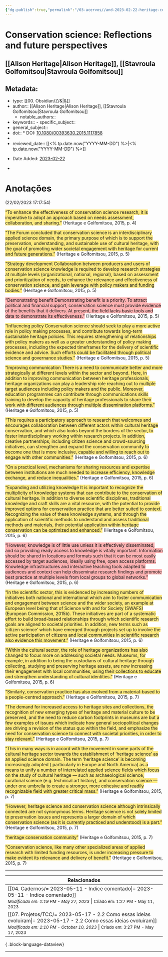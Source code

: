 ```yaml
---
{"dg-publish":true,"permalink":"/03-acervos//and-2023-02-22-heritage-conservation-science-reflections2015/","tags":["🧠️/📥️/📜️/🟩️"],"created":"2023-02-22T17:18:04.207-03:00","updated":"2023-07-02T14:13:13.468-03:00"}
---
```



# Conservation science: Reflections and future perspectives
## [[Alison Heritage\|Alison Heritage]], [[Stavroula Golfomitsou\|Stavroula Golfomitsou]]

## Metadata:

- type: [[00. Obsidian/Z/&\|&]]
- author::  [[Alison Heritage\|Alison Heritage]], [[Stavroula Golfomitsou\|Stavroula Golfomitsou]]
	- notable_authors::
- keywords:: - specific_subject::
- general_subject::
- doi:: * DOI: [10.1080/00393630.2015.1117858](https://doi.org/10.1080/00393630.2015.1117858)
- 
- reviewed_date:: [[<% tp.date.now("YYYY-MM-DD") %>\|<% tp.date.now("YYYY-MM-DD") %>]]
* Date Added: [2023-02-22](2023-02-22)
- 


# Anotações
(22/02/2023 17:17:54)

<span class="highlight" data-annotation="%7B%22attachmentURI%22%3A%22http%3A%2F%2Fzotero.org%2Fusers%2Flocal%2FAph0dTj8%2Fitems%2F87SMRFFI%22%2C%22annotationKey%22%3A%22WIGQB897%22%2C%22color%22%3A%22%23ffd400%22%2C%22pageLabel%22%3A%224%22%2C%22position%22%3A%7B%22pageIndex%22%3A3%2C%22rects%22%3A%5B%5B290.616%2C550.752%2C530.975%2C560.072%5D%2C%5B57.993%2C538.732%2C530.928%2C548.052%5D%5D%7D%2C%22citationItem%22%3A%7B%22uris%22%3A%5B%22http%3A%2F%2Fzotero.org%2Fusers%2Flocal%2FAph0dTj8%2Fitems%2FR2INTYD2%22%5D%2C%22locator%22%3A%224%22%7D%7D"><span style="background-color: #ffd40080">“To enhance the effectiveness of conservation science research, it is imperative to adopt an approach based on needs assessment, collaboration, and sharing.”</span></span> <span class="citation" data-citation="%7B%22citationItems%22%3A%5B%7B%22uris%22%3A%5B%22http%3A%2F%2Fzotero.org%2Fusers%2Flocal%2FAph0dTj8%2Fitems%2FR2INTYD2%22%5D%2C%22locator%22%3A%224%22%7D%5D%2C%22properties%22%3A%7B%7D%7D">(<span class="citation-item">Heritage e Golfomitsou, 2015, p. 4</span>)</span>

<span class="highlight" data-annotation="%7B%22attachmentURI%22%3A%22http%3A%2F%2Fzotero.org%2Fusers%2Flocal%2FAph0dTj8%2Fitems%2F87SMRFFI%22%2C%22annotationKey%22%3A%22YPX9XQBW%22%2C%22color%22%3A%22%23ffd400%22%2C%22pageLabel%22%3A%225%22%2C%22position%22%3A%7B%22pageIndex%22%3A4%2C%22rects%22%3A%5B%5B64.006%2C578.709%2C290.994%2C587.979%5D%2C%5B64.006%2C565.729%2C290.944%2C574.999%5D%2C%5B64.006%2C552.748%2C291.012%2C562.019%5D%2C%5B64.006%2C539.708%2C290.93%2C548.978%5D%2C%5B64.006%2C526.728%2C290.93%2C535.998%5D%2C%5B64.006%2C513.748%2C245.525%2C523.018%5D%5D%7D%2C%22citationItem%22%3A%7B%22uris%22%3A%5B%22http%3A%2F%2Fzotero.org%2Fusers%2Flocal%2FAph0dTj8%2Fitems%2FR2INTYD2%22%5D%2C%22locator%22%3A%225%22%7D%7D"><span style="background-color: #ffd40080">“The Forum concluded that conservation science is an interdisciplinary applied science domain, the primary purpose of which is to support the preservation, understanding, and sustainable use of cultural heritage, with the goal of promoting wider societal engagement with heritage for current and future generations.”</span></span> <span class="citation" data-citation="%7B%22citationItems%22%3A%5B%7B%22uris%22%3A%5B%22http%3A%2F%2Fzotero.org%2Fusers%2Flocal%2FAph0dTj8%2Fitems%2FR2INTYD2%22%5D%2C%22locator%22%3A%225%22%7D%5D%2C%22properties%22%3A%7B%7D%7D">(<span class="citation-item">Heritage e Golfomitsou, 2015, p. 5</span>)</span>

<span class="highlight" data-annotation="%7B%22attachmentURI%22%3A%22http%3A%2F%2Fzotero.org%2Fusers%2Flocal%2FAph0dTj8%2Fitems%2F87SMRFFI%22%2C%22annotationKey%22%3A%2295C5LL7U%22%2C%22color%22%3A%22%23ffd400%22%2C%22pageLabel%22%3A%225%22%2C%22position%22%3A%7B%22pageIndex%22%3A4%2C%22rects%22%3A%5B%5B309.997%2C541.781%2C413.337%2C552.055%5D%2C%5B309.997%2C528.932%2C536.951%2C538.202%5D%2C%5B309.997%2C515.892%2C536.922%2C525.162%5D%2C%5B309.997%2C502.912%2C536.932%2C512.182%5D%2C%5B309.997%2C489.932%2C536.929%2C499.202%5D%2C%5B309.997%2C476.892%2C537%2C486.162%5D%2C%5B309.997%2C463.912%2C536.976%2C473.182%5D%2C%5B309.997%2C450.932%2C456.248%2C460.202%5D%5D%7D%2C%22citationItem%22%3A%7B%22uris%22%3A%5B%22http%3A%2F%2Fzotero.org%2Fusers%2Flocal%2FAph0dTj8%2Fitems%2FR2INTYD2%22%5D%2C%22locator%22%3A%225%22%7D%7D"><span style="background-color: #ffd40080">“Strategy development Collaboration between producers and users of conservation science knowledge is required to develop research strategies at multiple levels (organizational, national, regional), based on assessment and prioritization of needs, to enhance the relevance and effectiveness of conservation science, and gain leverage with policy makers and funding bodies.”</span></span> <span class="citation" data-citation="%7B%22citationItems%22%3A%5B%7B%22uris%22%3A%5B%22http%3A%2F%2Fzotero.org%2Fusers%2Flocal%2FAph0dTj8%2Fitems%2FR2INTYD2%22%5D%2C%22locator%22%3A%225%22%7D%5D%2C%22properties%22%3A%7B%7D%7D">(<span class="citation-item">Heritage e Golfomitsou, 2015, p. 5</span>)</span>

<span class="highlight" data-annotation="%7B%22attachmentURI%22%3A%22http%3A%2F%2Fzotero.org%2Fusers%2Flocal%2FAph0dTj8%2Fitems%2F87SMRFFI%22%2C%22annotationKey%22%3A%22GC23YD4Y%22%2C%22color%22%3A%22%23ff6666%22%2C%22pageLabel%22%3A%225%22%2C%22position%22%3A%7B%22pageIndex%22%3A4%2C%22rects%22%3A%5B%5B309.997%2C427.431%2C415.593%2C437.705%5D%2C%5B309.997%2C414.583%2C536.915%2C423.853%5D%2C%5B309.997%2C401.603%2C536.995%2C410.873%5D%2C%5B309.997%2C388.563%2C536.98%2C397.833%5D%2C%5B309.997%2C375.582%2C536.956%2C384.852%5D%2C%5B309.997%2C362.602%2C402.841%2C371.872%5D%5D%7D%2C%22citationItem%22%3A%7B%22uris%22%3A%5B%22http%3A%2F%2Fzotero.org%2Fusers%2Flocal%2FAph0dTj8%2Fitems%2FR2INTYD2%22%5D%2C%22locator%22%3A%225%22%7D%7D"><span style="background-color: #ff666680">“Demonstrating benefit Demonstrating benefit is a priority. To attract political and financial support, conservation science must provide evidence of the benefits that it delivers. At present, the field lacks basic tools and data to demonstrate its effectiveness.”</span></span> <span class="citation" data-citation="%7B%22citationItems%22%3A%5B%7B%22uris%22%3A%5B%22http%3A%2F%2Fzotero.org%2Fusers%2Flocal%2FAph0dTj8%2Fitems%2FR2INTYD2%22%5D%2C%22locator%22%3A%225%22%7D%5D%2C%22properties%22%3A%7B%7D%7D">(<span class="citation-item">Heritage e Golfomitsou, 2015, p. 5</span>)</span>

<span class="highlight" data-annotation="%7B%22attachmentURI%22%3A%22http%3A%2F%2Fzotero.org%2Fusers%2Flocal%2FAph0dTj8%2Fitems%2F87SMRFFI%22%2C%22annotationKey%22%3A%22L8R9VSM2%22%2C%22color%22%3A%22%23ffd400%22%2C%22pageLabel%22%3A%225%22%2C%22position%22%3A%7B%22pageIndex%22%3A4%2C%22rects%22%3A%5B%5B309.997%2C339.104%2C394.154%2C349.378%5D%2C%5B309.997%2C326.255%2C537.009%2C335.525%5D%2C%5B309.997%2C313.215%2C536.959%2C322.485%5D%2C%5B309.997%2C300.235%2C536.987%2C309.505%5D%2C%5B309.997%2C287.255%2C536.913%2C296.525%5D%2C%5B309.997%2C274.215%2C536.968%2C283.485%5D%2C%5B309.997%2C261.235%2C536.973%2C270.505%5D%2C%5B309.997%2C248.254%2C536.981%2C257.524%5D%2C%5B309.997%2C235.274%2C536.915%2C244.544%5D%2C%5B309.997%2C222.234%2C443.039%2C231.504%5D%5D%7D%2C%22citationItem%22%3A%7B%22uris%22%3A%5B%22http%3A%2F%2Fzotero.org%2Fusers%2Flocal%2FAph0dTj8%2Fitems%2FR2INTYD2%22%5D%2C%22locator%22%3A%225%22%7D%7D"><span style="background-color: #ffd40080">“Influencing policy Conservation science should seek to play a more active role in policy making processes, and contribute towards long-term sustainable heritage policies. This requires strengthening of relationships with policy makers as well as a greater understanding of policy making processes, including the expected timeframes for the delivery of scientific evidence and advice. Such efforts could be facilitated through political science and governance studies.”</span></span> <span class="citation" data-citation="%7B%22citationItems%22%3A%5B%7B%22uris%22%3A%5B%22http%3A%2F%2Fzotero.org%2Fusers%2Flocal%2FAph0dTj8%2Fitems%2FR2INTYD2%22%5D%2C%22locator%22%3A%225%22%7D%5D%2C%22properties%22%3A%7B%7D%7D">(<span class="citation-item">Heritage e Golfomitsou, 2015, p. 5</span>)</span>

<span class="highlight" data-annotation="%7B%22attachmentURI%22%3A%22http%3A%2F%2Fzotero.org%2Fusers%2Flocal%2FAph0dTj8%2Fitems%2F87SMRFFI%22%2C%22annotationKey%22%3A%22NNXHADVZ%22%2C%22color%22%3A%22%23ffd400%22%2C%22pageLabel%22%3A%225%22%2C%22position%22%3A%7B%22pageIndex%22%3A4%2C%22rects%22%3A%5B%5B309.997%2C198.789%2C433.7%2C209.063%5D%2C%5B309.997%2C185.884%2C537.002%2C195.154%5D%2C%5B309.997%2C172.903%2C536.951%2C182.174%5D%2C%5B309.997%2C159.923%2C536.988%2C169.193%5D%2C%5B309.997%2C146.883%2C536.963%2C156.153%5D%2C%5B309.997%2C133.903%2C536.961%2C143.173%5D%2C%5B309.997%2C120.923%2C536.971%2C130.193%5D%2C%5B309.997%2C107.883%2C537.014%2C117.153%5D%2C%5B309.997%2C94.903%2C536.989%2C104.173%5D%2C%5B309.997%2C81.923%2C536.961%2C91.193%5D%2C%5B309.997%2C68.942%2C536.941%2C78.213%5D%2C%5B309.997%2C55.902%2C435.386%2C65.172%5D%5D%7D%2C%22citationItem%22%3A%7B%22uris%22%3A%5B%22http%3A%2F%2Fzotero.org%2Fusers%2Flocal%2FAph0dTj8%2Fitems%2FR2INTYD2%22%5D%2C%22locator%22%3A%225%22%7D%7D"><span style="background-color: #ffd40080">“Improving communication There is a need to communicate better and more strategically at different levels within the sector and beyond. Here, in addition to improving communication between heritage professionals, heritage organizations can play a leadership role reaching out to multiple target audiences including policy makers and the public. Moreover, education programmes can contribute through communications skills training to develop the capacity of heritage professionals to share their work with different audiences through multiple dissemination platforms.”</span></span> <span class="citation" data-citation="%7B%22citationItems%22%3A%5B%7B%22uris%22%3A%5B%22http%3A%2F%2Fzotero.org%2Fusers%2Flocal%2FAph0dTj8%2Fitems%2FR2INTYD2%22%5D%2C%22locator%22%3A%225%22%7D%5D%2C%22properties%22%3A%7B%7D%7D">(<span class="citation-item">Heritage e Golfomitsou, 2015, p. 5</span>)</span>

<span class="highlight" data-annotation="%7B%22attachmentURI%22%3A%22http%3A%2F%2Fzotero.org%2Fusers%2Flocal%2FAph0dTj8%2Fitems%2F87SMRFFI%22%2C%22annotationKey%22%3A%22BCA8ZB3W%22%2C%22color%22%3A%22%23ffd400%22%2C%22pageLabel%22%3A%226%22%2C%22position%22%3A%7B%22pageIndex%22%3A5%2C%22rects%22%3A%5B%5B148.54%2C428.424%2C284.98%2C437.695%5D%2C%5B57.997%2C415.444%2C284.972%2C424.714%5D%2C%5B57.997%2C402.404%2C284.995%2C411.674%5D%2C%5B57.997%2C389.424%2C284.963%2C398.694%5D%2C%5B57.997%2C376.444%2C285.017%2C385.714%5D%2C%5B57.997%2C363.404%2C285.011%2C372.674%5D%2C%5B57.997%2C350.424%2C284.934%2C359.694%5D%2C%5B57.997%2C337.444%2C284.952%2C346.714%5D%2C%5B57.997%2C324.463%2C285.007%2C333.734%5D%2C%5B57.997%2C311.423%2C284.965%2C320.693%5D%2C%5B57.997%2C298.443%2C160.934%2C307.713%5D%5D%7D%2C%22citationItem%22%3A%7B%22uris%22%3A%5B%22http%3A%2F%2Fzotero.org%2Fusers%2Flocal%2FAph0dTj8%2Fitems%2FR2INTYD2%22%5D%2C%22locator%22%3A%226%22%7D%7D"><span style="background-color: #ffd40080">“This requires a participatory approach to research that welcomes and encourages collaboration between different actors within cultural heritage conservation, and which also looks beyond the borders of the sector, to foster interdisciplinary working within research projects. In addition, creative partnerships, including citizen science and crowd-sourcing initiatives, can strengthen and expand the conservation community to become one that is more inclusive, capable and willing to reach out to engage with other communities.”</span></span> <span class="citation" data-citation="%7B%22citationItems%22%3A%5B%7B%22uris%22%3A%5B%22http%3A%2F%2Fzotero.org%2Fusers%2Flocal%2FAph0dTj8%2Fitems%2FR2INTYD2%22%5D%2C%22locator%22%3A%226%22%7D%5D%2C%22properties%22%3A%7B%7D%7D">(<span class="citation-item">Heritage e Golfomitsou, 2015, p. 6</span>)</span>

<span class="highlight" data-annotation="%7B%22attachmentURI%22%3A%22http%3A%2F%2Fzotero.org%2Fusers%2Flocal%2FAph0dTj8%2Fitems%2F87SMRFFI%22%2C%22annotationKey%22%3A%22QPINE3QJ%22%2C%22color%22%3A%22%23ffd400%22%2C%22pageLabel%22%3A%226%22%2C%22position%22%3A%7B%22pageIndex%22%3A5%2C%22rects%22%3A%5B%5B67.977%2C285.463%2C284.957%2C294.733%5D%2C%5B57.997%2C272.423%2C285.008%2C281.693%5D%2C%5B57.997%2C259.443%2C284.951%2C268.713%5D%2C%5B57.997%2C246.463%2C199.942%2C255.733%5D%5D%7D%2C%22citationItem%22%3A%7B%22uris%22%3A%5B%22http%3A%2F%2Fzotero.org%2Fusers%2Flocal%2FAph0dTj8%2Fitems%2FR2INTYD2%22%5D%2C%22locator%22%3A%226%22%7D%7D"><span style="background-color: #ffd40080">“On a practical level, mechanisms for sharing resources and expertise between institutions are much needed to increase efficiency, knowledge exchange, and reduce inequalities.”</span></span> <span class="citation" data-citation="%7B%22citationItems%22%3A%5B%7B%22uris%22%3A%5B%22http%3A%2F%2Fzotero.org%2Fusers%2Flocal%2FAph0dTj8%2Fitems%2FR2INTYD2%22%5D%2C%22locator%22%3A%226%22%7D%5D%2C%22properties%22%3A%7B%7D%7D">(<span class="citation-item">Heritage e Golfomitsou, 2015, p. 6</span>)</span>

<span class="highlight" data-annotation="%7B%22attachmentURI%22%3A%22http%3A%2F%2Fzotero.org%2Fusers%2Flocal%2FAph0dTj8%2Fitems%2F87SMRFFI%22%2C%22annotationKey%22%3A%22CPTXHBKI%22%2C%22color%22%3A%22%23ffd400%22%2C%22pageLabel%22%3A%226%22%2C%22position%22%3A%7B%22pageIndex%22%3A5%2C%22rects%22%3A%5B%5B57.997%2C185.75%2C225.238%2C196.024%5D%2C%5B57.997%2C172.901%2C284.954%2C182.171%5D%2C%5B57.997%2C159.921%2C284.963%2C169.191%5D%2C%5B57.997%2C146.881%2C284.932%2C156.151%5D%2C%5B57.997%2C133.9%2C284.972%2C143.171%5D%2C%5B57.997%2C120.92%2C284.975%2C130.19%5D%2C%5B57.997%2C107.88%2C284.966%2C117.15%5D%2C%5B57.997%2C94.9%2C284.977%2C104.17%5D%2C%5B57.997%2C81.92%2C284.963%2C91.19%5D%2C%5B57.997%2C68.94%2C284.911%2C78.21%5D%2C%5B57.997%2C55.9%2C284.964%2C65.17%5D%2C%5B303.989%2C770.967%2C531.002%2C780.237%5D%2C%5B303.989%2C757.927%2C346.523%2C767.197%5D%5D%7D%2C%22citationItem%22%3A%7B%22uris%22%3A%5B%22http%3A%2F%2Fzotero.org%2Fusers%2Flocal%2FAph0dTj8%2Fitems%2FR2INTYD2%22%5D%2C%22locator%22%3A%226%22%7D%7D"><span style="background-color: #ffd40080">“Expanding and utilizing knowledge It is important to recognize the multiplicity of knowledge systems that can contribute to the conservation of cultural heritage. In addition to diverse scientific disciplines, traditional knowledge and craft skills are a vital resource, with the potential to provide improved options for conservation practice that are better suited to context. Recognizing the value of these knowledge systems, and through the application of scientific methods to understand and assess traditional methods and materials, their potential application within heritage conservation can be optimized and enhanced.”</span></span> <span class="citation" data-citation="%7B%22citationItems%22%3A%5B%7B%22uris%22%3A%5B%22http%3A%2F%2Fzotero.org%2Fusers%2Flocal%2FAph0dTj8%2Fitems%2FR2INTYD2%22%5D%2C%22locator%22%3A%226%22%7D%5D%2C%22properties%22%3A%7B%7D%7D">(<span class="citation-item">Heritage e Golfomitsou, 2015, p. 6</span>)</span>

<span class="highlight" data-annotation="%7B%22attachmentURI%22%3A%22http%3A%2F%2Fzotero.org%2Fusers%2Flocal%2FAph0dTj8%2Fitems%2F87SMRFFI%22%2C%22annotationKey%22%3A%22PZUAV4JQ%22%2C%22color%22%3A%22%23ff6666%22%2C%22pageLabel%22%3A%226%22%2C%22position%22%3A%7B%22pageIndex%22%3A5%2C%22rects%22%3A%5B%5B314.029%2C744.947%2C531.036%2C754.217%5D%2C%5B303.989%2C731.966%2C530.954%2C741.237%5D%2C%5B303.989%2C718.926%2C530.968%2C728.196%5D%2C%5B303.989%2C705.946%2C530.979%2C715.216%5D%2C%5B303.989%2C692.966%2C531.04%2C702.236%5D%2C%5B303.989%2C679.926%2C530.997%2C689.196%5D%2C%5B303.989%2C666.946%2C531.024%2C676.216%5D%2C%5B303.989%2C653.966%2C530.97%2C663.236%5D%2C%5B303.989%2C640.986%2C530.99%2C650.256%5D%2C%5B303.989%2C627.945%2C464.02%2C637.216%5D%5D%7D%2C%22citationItem%22%3A%7B%22uris%22%3A%5B%22http%3A%2F%2Fzotero.org%2Fusers%2Flocal%2FAph0dTj8%2Fitems%2FR2INTYD2%22%5D%2C%22locator%22%3A%226%22%7D%7D"><span style="background-color: #ff666680">“However, knowledge is of little use unless it is effectively disseminated, and so providing ready access to knowledge is vitally important. Information should be shared in locations and formats such that it can be most easily accessed by target audiences, ideally using free, open access platforms. Knowledge infrastructures and interactive teaching tools adapted to audiences and context can help disseminate research findings and promote best practice at multiple levels from local groups to global networks.”</span></span> <span class="citation" data-citation="%7B%22citationItems%22%3A%5B%7B%22uris%22%3A%5B%22http%3A%2F%2Fzotero.org%2Fusers%2Flocal%2FAph0dTj8%2Fitems%2FR2INTYD2%22%5D%2C%22locator%22%3A%226%22%7D%5D%2C%22properties%22%3A%7B%7D%7D">(<span class="citation-item">Heritage e Golfomitsou, 2015, p. 6</span>)</span>

<span class="highlight" data-annotation="%7B%22attachmentURI%22%3A%22http%3A%2F%2Fzotero.org%2Fusers%2Flocal%2FAph0dTj8%2Fitems%2F87SMRFFI%22%2C%22annotationKey%22%3A%22ZA2XH6FH%22%2C%22color%22%3A%22%23ffd400%22%2C%22pageLabel%22%3A%226%22%2C%22position%22%3A%7B%22pageIndex%22%3A5%2C%22rects%22%3A%5B%5B314.027%2C328.936%2C531.013%2C338.206%5D%2C%5B303.987%2C315.896%2C530.931%2C325.166%5D%2C%5B303.987%2C302.916%2C530.998%2C312.186%5D%2C%5B303.987%2C289.936%2C530.977%2C299.206%5D%2C%5B303.987%2C276.895%2C530.92%2C286.166%5D%2C%5B303.987%2C263.915%2C530.969%2C273.185%5D%2C%5B303.987%2C250.935%2C531.008%2C260.205%5D%2C%5B303.987%2C237.895%2C530.941%2C247.165%5D%2C%5B303.987%2C224.915%2C531.011%2C234.185%5D%2C%5B303.987%2C211.935%2C531.015%2C221.205%5D%2C%5B303.987%2C198.565%2C530.94%2C208.565%5D%2C%5B303.987%2C185.915%2C530.93%2C195.185%5D%2C%5B303.987%2C172.934%2C530.98%2C182.205%5D%2C%5B303.987%2C159.954%2C395.812%2C169.224%5D%5D%7D%2C%22citationItem%22%3A%7B%22uris%22%3A%5B%22http%3A%2F%2Fzotero.org%2Fusers%2Flocal%2FAph0dTj8%2Fitems%2FR2INTYD2%22%5D%2C%22locator%22%3A%226%22%7D%7D"><span style="background-color: #ffd40080">“In the scientific sector, this is evidenced by increasing numbers of initiatives both national and international which aim to foster communication and engagement between science and the wider society, an example at European level being that of Science with and for Society (SWAFS) (European Commission, 2015b). These initiatives are part of a systematic effort to build broad-based relationships through which scientific research goals are aligned to societal priorities. In addition, new terms such as ‘citizen science’ which have emerged through projects set up to involve the active participation of citizens and local communities in scientific research also evidence this movement.”</span></span> <span class="citation" data-citation="%7B%22citationItems%22%3A%5B%7B%22uris%22%3A%5B%22http%3A%2F%2Fzotero.org%2Fusers%2Flocal%2FAph0dTj8%2Fitems%2FR2INTYD2%22%5D%2C%22locator%22%3A%226%22%7D%5D%2C%22properties%22%3A%7B%7D%7D">(<span class="citation-item">Heritage e Golfomitsou, 2015, p. 6</span>)</span>

<span class="highlight" data-annotation="%7B%22attachmentURI%22%3A%22http%3A%2F%2Fzotero.org%2Fusers%2Flocal%2FAph0dTj8%2Fitems%2F87SMRFFI%22%2C%22annotationKey%22%3A%22DGF6Q8Y3%22%2C%22color%22%3A%22%23ffd400%22%2C%22pageLabel%22%3A%226%22%2C%22position%22%3A%7B%22pageIndex%22%3A5%2C%22rects%22%3A%5B%5B314.027%2C146.914%2C531.029%2C156.184%5D%2C%5B303.987%2C133.934%2C530.987%2C143.204%5D%2C%5B303.987%2C120.954%2C530.999%2C130.224%5D%2C%5B303.987%2C107.914%2C531.026%2C117.184%5D%2C%5B303.987%2C94.934%2C531.028%2C104.204%5D%2C%5B303.987%2C81.954%2C530.967%2C91.224%5D%2C%5B303.987%2C68.973%2C530.991%2C78.244%5D%2C%5B303.987%2C55.933%2C530.975%2C65.203%5D%5D%7D%2C%22citationItem%22%3A%7B%22uris%22%3A%5B%22http%3A%2F%2Fzotero.org%2Fusers%2Flocal%2FAph0dTj8%2Fitems%2FR2INTYD2%22%5D%2C%22locator%22%3A%226%22%7D%7D"><span style="background-color: #ffd40080">“Within the cultural sector, the role of heritage organizations has also changed to focus more on addressing societal needs. Museums, for example, in addition to being the custodians of cultural heritage through collecting, studying and preserving heritage assets, are now increasing their engagement with local communities, using their collections to educate and strengthen understanding of cultural identities.”</span></span> <span class="citation" data-citation="%7B%22citationItems%22%3A%5B%7B%22uris%22%3A%5B%22http%3A%2F%2Fzotero.org%2Fusers%2Flocal%2FAph0dTj8%2Fitems%2FR2INTYD2%22%5D%2C%22locator%22%3A%226%22%7D%5D%2C%22properties%22%3A%7B%7D%7D">(<span class="citation-item">Heritage e Golfomitsou, 2015, p. 6</span>)</span>

<span class="highlight" data-annotation="%7B%22attachmentURI%22%3A%22http%3A%2F%2Fzotero.org%2Fusers%2Flocal%2FAph0dTj8%2Fitems%2F87SMRFFI%22%2C%22annotationKey%22%3A%22VQCSQMGW%22%2C%22color%22%3A%22%23ffd400%22%2C%22pageLabel%22%3A%227%22%2C%22position%22%3A%7B%22pageIndex%22%3A6%2C%22rects%22%3A%5B%5B64.006%2C770.954%2C290.983%2C780.224%5D%2C%5B64.006%2C757.914%2C270.101%2C767.184%5D%5D%7D%2C%22citationItem%22%3A%7B%22uris%22%3A%5B%22http%3A%2F%2Fzotero.org%2Fusers%2Flocal%2FAph0dTj8%2Fitems%2FR2INTYD2%22%5D%2C%22locator%22%3A%227%22%7D%7D"><span style="background-color: #ffd40080">“Similarly, conservation practice has also evolved from a material-based to a people-centred approach.”</span></span> <span class="citation" data-citation="%7B%22citationItems%22%3A%5B%7B%22uris%22%3A%5B%22http%3A%2F%2Fzotero.org%2Fusers%2Flocal%2FAph0dTj8%2Fitems%2FR2INTYD2%22%5D%2C%22locator%22%3A%227%22%7D%5D%2C%22properties%22%3A%7B%7D%7D">(<span class="citation-item">Heritage e Golfomitsou, 2015, p. 7</span>)</span>

<span class="highlight" data-annotation="%7B%22attachmentURI%22%3A%22http%3A%2F%2Fzotero.org%2Fusers%2Flocal%2FAph0dTj8%2Fitems%2F87SMRFFI%22%2C%22annotationKey%22%3A%225YFAG762%22%2C%22color%22%3A%22%23ffd400%22%2C%22pageLabel%22%3A%227%22%2C%22position%22%3A%7B%22pageIndex%22%3A6%2C%22rects%22%3A%5B%5B274.516%2C757.914%2C290.957%2C767.184%5D%2C%5B64.006%2C744.934%2C290.954%2C754.204%5D%2C%5B64.006%2C731.954%2C290.963%2C741.224%5D%2C%5B64.006%2C718.914%2C290.959%2C728.184%5D%2C%5B64.006%2C705.934%2C290.994%2C715.204%5D%2C%5B64.006%2C692.953%2C290.929%2C702.224%5D%2C%5B64.006%2C679.913%2C290.955%2C689.183%5D%2C%5B64.006%2C666.933%2C290.943%2C676.203%5D%2C%5B64.006%2C653.953%2C290.994%2C663.223%5D%2C%5B64.006%2C640.973%2C168.721%2C650.243%5D%5D%7D%2C%22citationItem%22%3A%7B%22uris%22%3A%5B%22http%3A%2F%2Fzotero.org%2Fusers%2Flocal%2FAph0dTj8%2Fitems%2FR2INTYD2%22%5D%2C%22locator%22%3A%227%22%7D%7D"><span style="background-color: #ffd40080">“The demand for increased access to heritage sites and collections, the recognition of new emerging types of heritage and material culture to be preserved, and the need to reduce carbon footprints in museums are but a few examples of issues which indicate how general sociopolitical changes are driving a revision of the status quo within the field, and emphasize the need for conservation science to connect with societal priorities, in order to stay relevant.”</span></span> <span class="citation" data-citation="%7B%22citationItems%22%3A%5B%7B%22uris%22%3A%5B%22http%3A%2F%2Fzotero.org%2Fusers%2Flocal%2FAph0dTj8%2Fitems%2FR2INTYD2%22%5D%2C%22locator%22%3A%227%22%7D%5D%2C%22properties%22%3A%7B%7D%7D">(<span class="citation-item">Heritage e Golfomitsou, 2015, p. 7</span>)</span>

<span class="highlight" data-annotation="%7B%22attachmentURI%22%3A%22http%3A%2F%2Fzotero.org%2Fusers%2Flocal%2FAph0dTj8%2Fitems%2F87SMRFFI%22%2C%22annotationKey%22%3A%22DQFZRUF7%22%2C%22color%22%3A%22%23ffd400%22%2C%22pageLabel%22%3A%227%22%2C%22position%22%3A%7B%22pageIndex%22%3A6%2C%22rects%22%3A%5B%5B229.728%2C549.932%2C290.971%2C559.202%5D%2C%5B64.006%2C536.952%2C291.051%2C546.222%5D%2C%5B64.006%2C523.972%2C291.017%2C533.242%5D%2C%5B64.006%2C510.542%2C291.028%2C520.542%5D%2C%5B63.996%2C497.562%2C291.009%2C507.562%5D%2C%5B63.996%2C484.971%2C291.007%2C494.242%5D%2C%5B63.996%2C471.991%2C291.054%2C481.261%5D%2C%5B63.996%2C458.951%2C291.016%2C468.221%5D%2C%5B63.996%2C445.581%2C290.987%2C455.581%5D%2C%5B64.006%2C432.991%2C291%2C442.261%5D%2C%5B64.006%2C419.561%2C290.963%2C429.561%5D%2C%5B64.006%2C406.971%2C291.047%2C416.241%5D%2C%5B64.006%2C393.991%2C172.726%2C403.261%5D%5D%7D%2C%22citationItem%22%3A%7B%22uris%22%3A%5B%22http%3A%2F%2Fzotero.org%2Fusers%2Flocal%2FAph0dTj8%2Fitems%2FR2INTYD2%22%5D%2C%22locator%22%3A%227%22%7D%7D"><span style="background-color: #ffd40080">“This in many ways is in accord with the movement in some parts of the cultural heritage sector towards the establishment of ‘heritage science’ as an applied science domain. The term ‘heritage science’ is becoming increasingly adopted ( particularly in Europe and North America) as a means to unify a number of interrelated applied science fields which focus on the study of cultural heritage — such as archaeological science, curatorial science (e.g. technical art history), and conservation science — under one umbrella to create a stronger, more cohesive and readily recognizable field with greater critical mass.”</span></span> <span class="citation" data-citation="%7B%22citationItems%22%3A%5B%7B%22uris%22%3A%5B%22http%3A%2F%2Fzotero.org%2Fusers%2Flocal%2FAph0dTj8%2Fitems%2FR2INTYD2%22%5D%2C%22locator%22%3A%227%22%7D%5D%2C%22properties%22%3A%7B%7D%7D">(<span class="citation-item">Heritage e Golfomitsou, 2015, p. 7</span>)</span>

<span class="highlight" data-annotation="%7B%22attachmentURI%22%3A%22http%3A%2F%2Fzotero.org%2Fusers%2Flocal%2FAph0dTj8%2Fitems%2F87SMRFFI%22%2C%22annotationKey%22%3A%22EATQPKQV%22%2C%22color%22%3A%22%23ffd400%22%2C%22pageLabel%22%3A%227%22%2C%22position%22%3A%7B%22pageIndex%22%3A6%2C%22rects%22%3A%5B%5B118.867%2C237.989%2C290.907%2C247.259%5D%2C%5B63.986%2C225.009%2C290.918%2C234.279%5D%2C%5B63.986%2C211.969%2C291%2C221.239%5D%2C%5B63.986%2C198.989%2C290.961%2C208.259%5D%2C%5B63.986%2C186.008%2C290.962%2C195.279%5D%2C%5B63.986%2C173.028%2C244.571%2C182.298%5D%5D%7D%2C%22citationItem%22%3A%7B%22uris%22%3A%5B%22http%3A%2F%2Fzotero.org%2Fusers%2Flocal%2FAph0dTj8%2Fitems%2FR2INTYD2%22%5D%2C%22locator%22%3A%227%22%7D%7D"><span style="background-color: #ffd40080">“However, heritage science and conservation science although intrinsically connected are not synonymous terms. Heritage science is not solely limited to preservation issues and represents a larger domain of which conservation science (as it is currently practiced and understood) is a part.”</span></span> <span class="citation" data-citation="%7B%22citationItems%22%3A%5B%7B%22uris%22%3A%5B%22http%3A%2F%2Fzotero.org%2Fusers%2Flocal%2FAph0dTj8%2Fitems%2FR2INTYD2%22%5D%2C%22locator%22%3A%227%22%7D%5D%2C%22properties%22%3A%7B%7D%7D">(<span class="citation-item">Heritage e Golfomitsou, 2015, p. 7</span>)</span>

<span class="highlight" data-annotation="%7B%22attachmentURI%22%3A%22http%3A%2F%2Fzotero.org%2Fusers%2Flocal%2FAph0dTj8%2Fitems%2F87SMRFFI%22%2C%22annotationKey%22%3A%22VAUVU5BK%22%2C%22color%22%3A%22%23ffd400%22%2C%22pageLabel%22%3A%227%22%2C%22position%22%3A%7B%22pageIndex%22%3A6%2C%22rects%22%3A%5B%5B517.503%2C731.958%2C536.953%2C741.228%5D%2C%5B309.999%2C718.918%2C433.281%2C728.188%5D%5D%7D%2C%22citationItem%22%3A%7B%22uris%22%3A%5B%22http%3A%2F%2Fzotero.org%2Fusers%2Flocal%2FAph0dTj8%2Fitems%2FR2INTYD2%22%5D%2C%22locator%22%3A%227%22%7D%7D"><span style="background-color: #ffd40080">“heritage conservation community”</span></span> <span class="citation" data-citation="%7B%22citationItems%22%3A%5B%7B%22uris%22%3A%5B%22http%3A%2F%2Fzotero.org%2Fusers%2Flocal%2FAph0dTj8%2Fitems%2FR2INTYD2%22%5D%2C%22locator%22%3A%227%22%7D%5D%2C%22properties%22%3A%7B%7D%7D">(<span class="citation-item">Heritage e Golfomitsou, 2015, p. 7</span>)</span>

<span class="highlight" data-annotation="%7B%22attachmentURI%22%3A%22http%3A%2F%2Fzotero.org%2Fusers%2Flocal%2FAph0dTj8%2Fitems%2F87SMRFFI%22%2C%22annotationKey%22%3A%22PH6SRSQ3%22%2C%22color%22%3A%22%23ffd400%22%2C%22pageLabel%22%3A%227%22%2C%22position%22%3A%7B%22pageIndex%22%3A6%2C%22rects%22%3A%5B%5B401.56%2C497.956%2C537.014%2C507.226%5D%2C%5B309.999%2C484.975%2C537.069%2C494.245%5D%2C%5B309.999%2C471.995%2C536.952%2C481.265%5D%2C%5B309.999%2C458.955%2C537.084%2C468.225%5D%5D%7D%2C%22citationItem%22%3A%7B%22uris%22%3A%5B%22http%3A%2F%2Fzotero.org%2Fusers%2Flocal%2FAph0dTj8%2Fitems%2FR2INTYD2%22%5D%2C%22locator%22%3A%227%22%7D%7D"><span style="background-color: #ffd40080">“Conservation science, like many other specialized areas of applied research with limited funding resources, is under increasing pressure to make evident its relevance and delivery of benefit.”</span></span> <span class="citation" data-citation="%7B%22citationItems%22%3A%5B%7B%22uris%22%3A%5B%22http%3A%2F%2Fzotero.org%2Fusers%2Flocal%2FAph0dTj8%2Fitems%2FR2INTYD2%22%5D%2C%22locator%22%3A%227%22%7D%5D%2C%22properties%22%3A%7B%7D%7D">(<span class="citation-item">Heritage e Golfomitsou, 2015, p. 7</span>)</span>

***
| Relacionados                                                                                                                                                                                                                             |
| ---------------------------------------------------------------------------------------------------------------------------------------------------------------------------------------------------------------------------------------- |
| [[04. Cadernos/= 2023-05-11 - Indice comentado\|= 2023-05-11 - Indice comentado]]<br><small>*Modificado em: 1:19 PM - May 27, 2023*</small> \| <small>Criado em: 1:27 PM - May 11, 2023</small>                                       |
| [[07. Projetos/TCC/= 2023-05-17 - 2.2 Como essas ideias evoluiram\|= 2023-05-17 - 2.2 Como essas ideias evoluiram]]<br><small>*Modificado em: 1:10 PM - October 10, 2023*</small> \| <small>Criado em: 3:27 PM - May 17, 2023</small> |

{ .block-language-dataview}
***
